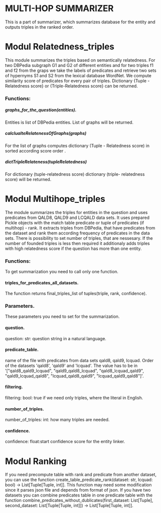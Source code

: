 # MULTI-HOP SUMMARIZER

This is a part of summarizer, which summarizes database for the entity and outputs triples in the ranked order.

# Modul Relatedness_triples

This module summarizes the triples based on semantically relatedness. For two DBPedia subgraph G1 and G2 of different entities and for two triples f1 and f2 from the graps we take the labels of predicates and retrieve two sets of hypernyms S1 and S2 from the lexical database WordNet. We compute similarity score of predicates for every pair of triples. Dictionary {Tuple - Relatedness score} or {Triple-Relatedness score} can be returned.

### Functions:

##### graphs_for_the_question(entities).

Entities is list of DBPedia entities. List of graphs will be returned.

##### calclualteRelatenessOfGraphs(graphs)

For the list of graphs computes dictionary (Tuple - Relatedness score) in sorted according score order .

##### dictTripleRelateness(tupleRelatedness)

For dictionary (tuple-relatedness score) dictionary (triple- relatedness score) will be returned.

# Modul Multihope_triples

The module summarizes the triples for entities in the question and uses predicates from QALD8, QALD9 and LCQALD data sets. It uses prepared Pickle objects with the match table predicate or tuple of predicates (if multihop) - rank. It extracts triples from DBPedia, that have predicates from the dataset and rank them according frequency of predicates in the data sets. There is possibility to set number of triples, that are nessesary. If the number of founded triples is less then required it additionaly adds triples with high relatedness score if the question has more than one entity.

### Functions:

To get summarization you need to call only one function.

#### triples_for_predicates_all_datasets.

The function returns final_triples_list of tuples(triple, rank, confidence).

### Parameters.

These parameters you need to set for the summarization.

#### question.

question: str: question string in a natural language.

#### predicate_table.

name of the file with predicates from data sets qald8, qald9, lcquad. Order of the datasets 'qald8', 'qald9' and 'lcquad'. The value has to be in '["qald8_qald9_lcquad", "qald9_qald8_lcquad", "qald8_lcquad_qald9", "qald9_lcquad_qald8", "lcquad_qald8_qald9", "lcquad_qald9_qald8"]'.

#### filtering.

filtering: bool: true if we need only triples, where the literal in English.

#### number_of_triples.

number_of_triples: int: how many triples are needed.

#### confidence.

confidence: float:start confidence score for the entity linker.

# Modul Ranking

If you need precompute table with rank and predicate from another dataset, you can use the function create_table_predicate_rank(dataset: str, lcquad: bool) -> List[Tuple[Tuple, int]]. This function may need some modification since it parses json file and depends from format of json. If you have two datasets you can combine predicates table in one predicate table with the function combine_predicates_without_dublicates(first_dataset: List[Tuple], second_dataset: List[Tuple[Tuple, int]]) -> List[Tuple[Tuple, int]].
